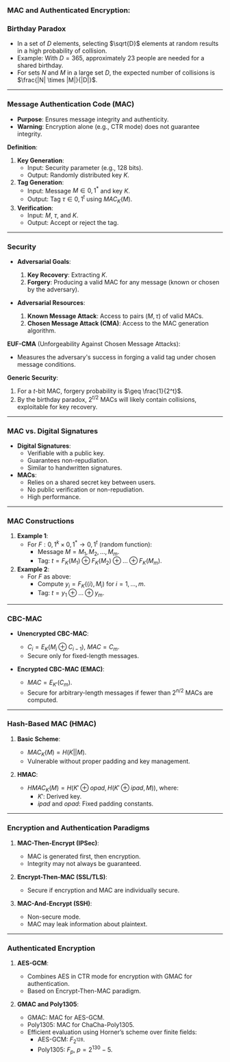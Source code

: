 

### MAC and Authenticated Encryption:

### **Birthday Paradox**

- In a set of $D$ elements, selecting $\sqrt{D}$ elements at random results in a high probability of collision.
- Example: With $D = 365$, approximately 23 people are needed for a shared birthday.
- For sets $N$ and $M$ in a large set $D$, the expected number of collisions is $\frac{|N| \times |M|}{|D|}$.

---

### **Message Authentication Code (MAC)**

- **Purpose**: Ensures message integrity and authenticity.
- **Warning**: Encryption alone (e.g., CTR mode) does not guarantee integrity.

**Definition**:

1. **Key Generation**:
    - Input: Security parameter (e.g., 128 bits).
    - Output: Randomly distributed key $K$.
2. **Tag Generation**:
    - Input: Message $M \in {0,1}^*$ and key $K$.
    - Output: Tag $\tau \in {0,1}^t$ using $MAC_K(M)$.
3. **Verification**:
    - Input: $M$, $\tau$, and $K$.
    - Output: Accept or reject the tag.

---

### **Security**

- **Adversarial Goals**:
    
    1. **Key Recovery**: Extracting $K$.
    2. **Forgery**: Producing a valid MAC for any message (known or chosen by the adversary).
- **Adversarial Resources**:
    
    1. **Known Message Attack**: Access to pairs $(M, \tau)$ of valid MACs.
    2. **Chosen Message Attack (CMA)**: Access to the MAC generation algorithm.

**EUF-CMA** (Unforgeability Against Chosen Message Attacks):

- Measures the adversary's success in forging a valid tag under chosen message conditions.

**Generic Security**:

1. For a $t$-bit MAC, forgery probability is $\geq \frac{1}{2^t}$.
2. By the birthday paradox, $2^{t/2}$ MACs will likely contain collisions, exploitable for key recovery.

---

### **MAC vs. Digital Signatures**

- **Digital Signatures**:
    - Verifiable with a public key.
    - Guarantees non-repudiation.
    - Similar to handwritten signatures.
- **MACs**:
    - Relies on a shared secret key between users.
    - No public verification or non-repudiation.
    - High performance.

---

### **MAC Constructions**

1. **Example 1**:
    - For $F: {0,1}^k \times {0,1}^* \to {0,1}^t$ (random function):
        - Message $M = M_1, M_2, \ldots, M_m$.
        - Tag: $t = F_K(M_1) \oplus F_K(M_2) \oplus \ldots \oplus F_K(M_m)$.
2. **Example 2**:
    - For $F$ as above:
        - Compute $y_i = F_K(\langle i \rangle, M_i)$ for $i = 1, \ldots, m$.
        - Tag: $t = y_1 \oplus \ldots \oplus y_m$.

---

### **CBC-MAC**

- **Unencrypted CBC-MAC**:
    
    - $C_i = E_K(M_i \oplus C_{i-1})$, $MAC = C_m$.
    - Secure only for fixed-length messages.
- **Encrypted CBC-MAC (EMAC)**:
    
    - $MAC = E_{K'}(C_m)$.
    - Secure for arbitrary-length messages if fewer than $2^{n/2}$ MACs are computed.

---

### **Hash-Based MAC (HMAC)**

1. **Basic Scheme**:
    
    - $MAC_K(M) = H(K || M)$.
    - Vulnerable without proper padding and key management.
2. **HMAC**:
    
    - $HMAC_K(M) = H(K' \oplus opad, H(K' \oplus ipad, M))$, where:
        - $K'$: Derived key.
        - $ipad$ and $opad$: Fixed padding constants.

---

### **Encryption and Authentication Paradigms**

1. **MAC-Then-Encrypt (IPSec)**:
    
    - MAC is generated first, then encryption.
    - Integrity may not always be guaranteed.
2. **Encrypt-Then-MAC (SSL/TLS)**:
    
    - Secure if encryption and MAC are individually secure.
3. **MAC-And-Encrypt (SSH)**:
    
    - Non-secure mode.
    - MAC may leak information about plaintext.

---

### **Authenticated Encryption**

1. **AES-GCM**:
    
    - Combines AES in CTR mode for encryption with GMAC for authentication.
    - Based on Encrypt-Then-MAC paradigm.
2. **GMAC and Poly1305**:
    
    - GMAC: MAC for AES-GCM.
    - Poly1305: MAC for ChaCha-Poly1305.
    - Efficient evaluation using Horner’s scheme over finite fields:
        - AES-GCM: $F_{2^{128}}$.
        - Poly1305: $F_p$, $p = 2^{130} - 5$.
